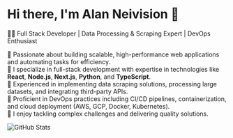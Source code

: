 # Hi there, I'm Alan Neivision 👋

👨‍💻 Full Stack Developer | Data Processing & Scraping Expert | DevOps Enthusiast

🔹 Passionate about building scalable, high-performance web applications and automating tasks for efficiency.  
🔹 I specialize in full-stack development with expertise in technologies like **React**, **Node.js**, **Next.js**, **Python**, and **TypeScript**.  
🔹 Experienced in implementing data scraping solutions, processing large datasets, and integrating third-party APIs.  
🔹 Proficient in DevOps practices including CI/CD pipelines, containerization, and cloud deployment (AWS, GCP, Docker, Kubernetes).  
🔹 I enjoy tackling complex challenges and delivering quality solutions.

![GitHub Stats](https://github-readme-stats.vercel.app/api?username=AlanNeivison&show_icons=true&theme=dark)
